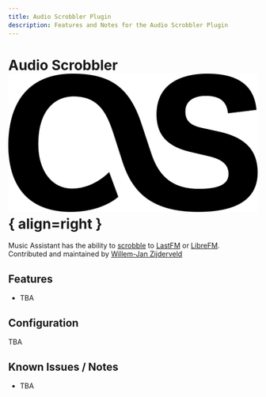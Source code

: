 ```yaml
---
title: Audio Scrobbler Plugin
description: Features and Notes for the Audio Scrobbler Plugin
---
```


# Audio Scrobbler ![Preview image](../assets/icons/audioscrobbler-icon.svg){ align=right }

Music Assistant has the ability to [scrobble](https://www.collinsdictionary.com/dictionary/english/scrobble) to [LastFM](https://www.last.fm/) or [LibreFM](https://libre.fm/). Contributed and maintained by [Willem-Jan Zijderveld](https://github.com/wjzijderveld)

## Features

- TBA

## Configuration

TBA

## Known Issues / Notes

- TBA
